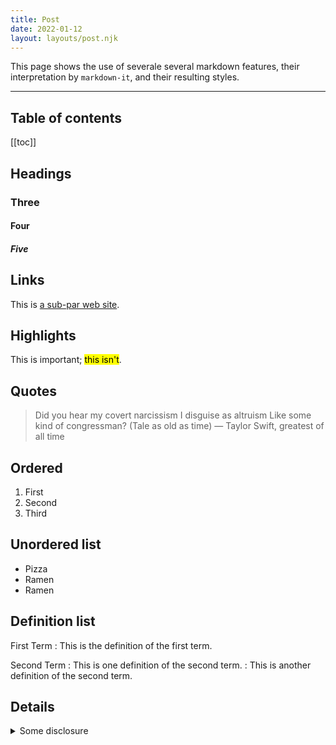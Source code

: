 ```yaml
---
title: Post
date: 2022-01-12
layout: layouts/post.njk
---
```


This page shows the use of severale several markdown features, their interpretation by `markdown-it`, and their resulting styles.

---

## Table of contents

[[toc]]

## Headings

### Three

#### Four

##### Five

## Links

This is [a sub-par web site](https://chan.dev).

## Highlights

This is important; <mark>this isn't</mark>.

## Quotes

> Did you hear my covert narcissism I disguise as altruism
> Like some kind of congressman? (Tale as old as time)
> — Taylor Swift, greatest of all time

## Ordered

1. First
1. Second
1. Third

## Unordered list

- Pizza
- Ramen
- Ramen

## Definition list

First Term
: This is the definition of the first term.

Second Term
: This is one definition of the second term.
: This is another definition of the second term.

## Details

<details>
<summary>Some disclosure</summary>

_Markdown can go in here if you leave extra line breaks._

</details>
